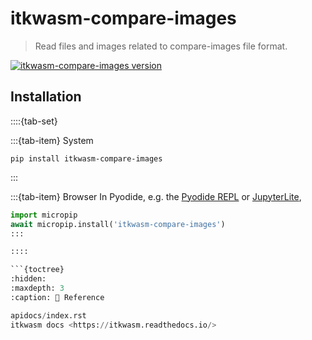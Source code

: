 itkwasm-compare-images
=======

> Read files and images related to compare-images file format.

[![itkwasm-compare-images version](https://badge.fury.io/py/itkwasm_compare_images.svg)](https://pypi.org/project/itkwasm_compare_images/)

## Installation

::::{tab-set}

:::{tab-item} System
```shell
pip install itkwasm-compare-images
```
:::

:::{tab-item} Browser
In Pyodide, e.g. the [Pyodide REPL](https://pyodide.org/en/stable/console.html) or [JupyterLite](https://jupyterlite.readthedocs.io/en/latest/try/lab),

```python
import micropip
await micropip.install('itkwasm-compare-images')
:::

::::

```{toctree}
:hidden:
:maxdepth: 3
:caption: 📖 Reference

apidocs/index.rst
itkwasm docs <https://itkwasm.readthedocs.io/>
```